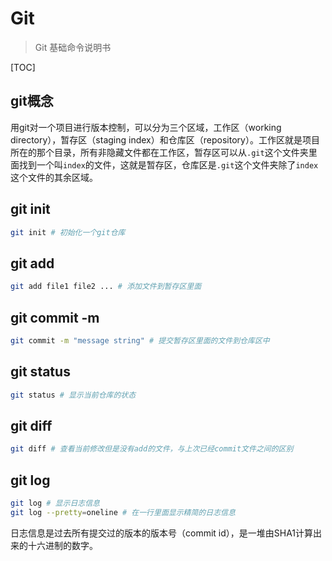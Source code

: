 # Git

> Git 基础命令说明书

[TOC]

## git概念

用git对一个项目进行版本控制，可以分为三个区域，工作区（working directory），暂存区（staging index）和仓库区（repository）。工作区就是项目所在的那个目录，所有非隐藏文件都在工作区，暂存区可以从`.git`这个文件夹里面找到一个叫`index`的文件，这就是暂存区，仓库区是`.git`这个文件夹除了`index`这个文件的其余区域。

## git init

```bash
git init # 初始化一个git仓库
```

## git add <file>

```bash
git add file1 file2 ... # 添加文件到暂存区里面
```

## git commit -m <message>

```bash
git commit -m "message string" # 提交暂存区里面的文件到仓库区中
```

## git status

```bash
git status # 显示当前仓库的状态
```

## git diff

```bash
git diff # 查看当前修改但是没有add的文件，与上次已经commit文件之间的区别
```

## git log

```bash
git log # 显示日志信息
git log --pretty=oneline # 在一行里面显示精简的日志信息
```

日志信息是过去所有提交过的版本的版本号（commit id），是一堆由SHA1计算出来的十六进制的数字。

